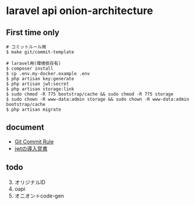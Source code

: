 # laravel api onion-architecture
## First time only
```shell
# コミットルール用
$ make git/commit-template

# laravel用(環境依存有)
$ composer install
$ cp .env.my-docker.example .env
$ php artisan key:generate
$ php artisan jwt:secret
$ php artisan storage:link
$ sudo chmod -R 775 bootstrap/cache && sudo chmod -R 775 storage
$ sudo chown -R www-data:admin storage && sudo chown -R www-data:admin bootstrap/cache
$ php artisan migrate
```

## document
- [Git Commit Rule](./docs/markdown/git-commit.md)
- [jwtの導入覚書](./docs/markdown/jwt-install.md)


## todo
3. オリジナルID
4. oapi
5. オニオン＋code-gen
